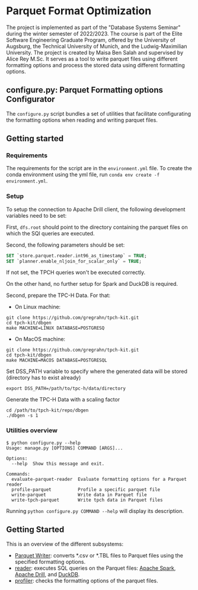 # Parquet Format Optimization

The project is implemented as part of the "Database Systems Seminar" during the winter semester of 2022/2023. The course is part of the Elite Software Engineering Graduate Program, offered by the University of Augsburg, the Technical University of Munich, and the Ludwig-Maximilian University. The project is created by Maisa Ben Salah and supervised by Alice Rey M.Sc. 
It serves as a tool to write parquet files using different formatting options and process the stored data using different formatting options.

## configure.py: Parquet Formatting options Configurator

The `configure.py` script bundles a set of utilities that facilitate configurating the formatting options when reading and writing parquet files. 

## Getting started
### Requirements

The requirements for the script are in the `environment.yml` file. To create the conda environment using the yml file, run `conda env create -f environment.yml`.


### Setup 
To setup the connection to Apache Drill client, the following development variables need to be set:

First, 
 `dfs.root` should point to the directory containing the parquet files on which the SQl queries are executed.
 
 Second, the following parameters should be set: 
```SQL
SET `store.parquet.reader.int96_as_timestamp` = TRUE;
SET `planner.enable_nljoin_for_scalar_only` = TRUE;
```

If not set, the TPCH queries won't be executed correctly.

On the other hand, no further setup for Spark and DuckDB is required.

Second, prepare the TPC-H Data. For that: 
* On Linux machine:
```
git clone https://github.com/gregrahn/tpch-kit.git
cd tpch-kit/dbgen
make MACHINE=LINUX DATABASE=POSTGRESQ
```
* On MacOS machine:
```
git clone https://github.com/gregrahn/tpch-kit.git
cd tpch-kit/dbgen
make MACHINE=MACOS DATABASE=POSTGRESQL
```


Set DSS_PATH variable to specify where the generated data will be stored
(directory has to exist already)
```
export DSS_PATH=/path/to/tpc-h/data/directory
```
Generate the TPC-H Data with a scaling factor
```
cd /path/to/tpch-kit/repo/dbgen
./dbgen -s 1
```

### Utilities overview

```
$ python configure.py --help
Usage: manage.py [OPTIONS] COMMAND [ARGS]...

Options:
  --help  Show this message and exit.

Commands:
  evaluate-parquet-reader  Evaluate formatting options for a Parquet reader
  profile-parquet          Profile a specific parquet file
  write-parquet            Write data in Parquet file
  write-tpch-parquet       Write tpch data in Parquet files
```

Running `python configure.py COMMAND --help` will display its description.



## Getting Started
This is an overview of the different subsystems:
- [Parquet Writer](parquet_writer.py): converts *.csv or *.TBL files to Parquet files using the specified formatting options.
- [reader](parquet_reader): executes SQL queries on the Parquet files: [Apache Spark](spark_reader.py), [Apache Drill](drill_reader.py), and [DuckDB](duckdb_reader.py). 
- [profiler](parquet_profiler.py): checks the formatting options of the parquet files.
